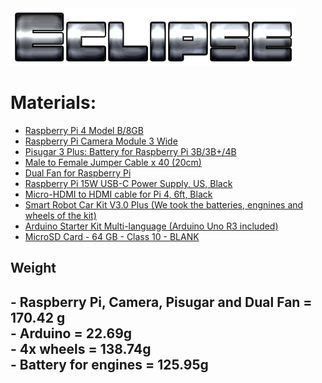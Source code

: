 <picture>
 <source media="(prefers-color-scheme: dark)" srcset="https://github.com/Eclipse-Robot/WRO-2024-Future-Engineers-Eclipse/blob/main/other/img/Eclipse.png">
 <source media="(prefers-color-scheme: light)" srcset="https://github.com/Eclipse-Robot/WRO-2024-Future-Engineers-Eclipse/blob/main/other/img/Eclipse.png">
 <img alt="Eclipse's banner." src="https://github.com/Eclipse-Robot/WRO-2024-Future-Engineers-Eclipse/blob/main/other/img/Eclipse.png">
</picture>

<h1>Materials:</h1>

<ul>
  <li>
  <a href="https://www.pishop.ca/product/raspberry-pi-4-model-b-8gb/">Raspberry Pi 4 Model B/8GB</a>
  </li>

  <li>
  <a href="https://www.pishop.ca/product/raspberry-pi-camera-module-3-wide/">Raspberry Pi Camera Module 3 Wide</a>
  </li>

  <li>
  <a href="https://www.tindie.com/products/pisugar/pisugar-3-plus-battery-for-raspberry-pi-3b3b4b/">Pisugar 3 Plus: Battery for Raspberry Pi 3B/3B+/4B</a>
  </li>

  <li>
  <a href="https://www.pishop.ca/product/diy-jumper-wires-for-raspberry-pi-30cm//">Male to Female Jumper Cable x 40 (20cm)</a>
  </li>

  <li>
  <a href="https://www.pishop.ca/product/dual-fan-for-raspberry-pi/">Dual Fan for Raspberry Pi</a>
  </li>

  <li>
  <a href="https://www.pishop.ca/product/raspberry-pi-15w-power-supply-us-black/">Raspberry Pi 15W USB-C Power Supply, US, Black</a>
  </li>

  <li>
  <a href="https://www.pishop.ca/product/microhdmi-hdmi-cable-6ft/">Micro-HDMI to HDMI cable for Pi 4, 6ft, Black</a>
  </li>

  <li>
  <a href="https://www.elegoo.com/en-ca/products/elegoo-smart-robot-car-kit-v-3-0-plus/">Smart Robot Car Kit V3.0 Plus (We took the batteries, engnines and wheels of the kit)</a>
  </li>

 <li>
  <a href="https://store-usa.arduino.cc/products/arduino-starter-kit-multi-language?selectedStore=us">Arduino Starter Kit Multi-language (Arduino Uno R3 included)</a>
  </li>

  <li>
  <a href="https://www.pishop.ca/product/microsd-card-64-gb-class-10-blank/">MicroSD Card - 64 GB - Class 10 - BLANK</a>
  </li>

</ul>

<h2>Weight<h2>

<p>- Raspberry Pi, Camera, Pisugar and Dual Fan = 170.42 g <br> 
- Arduino = 22.69g <br>
- 4x wheels = 138.74g <br>
- Battery for engines = 125.95g
</p>